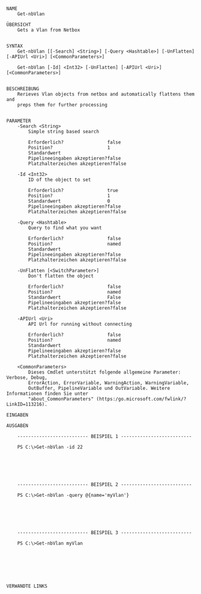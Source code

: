 ﻿```

NAME
    Get-nbVlan
    
ÜBERSICHT
    Gets a Vlan from Netbox
    
    
SYNTAX
    Get-nbVlan [[-Search] <String>] [-Query <Hashtable>] [-UnFlatten] [-APIUrl <Uri>] [<CommonParameters>]
    
    Get-nbVlan [-Id] <Int32> [-UnFlatten] [-APIUrl <Uri>] [<CommonParameters>]
    
    
BESCHREIBUNG
    Rerieves Vlan objects from netbox and automatically flattens them and
    preps them for further processing
    

PARAMETER
    -Search <String>
        Simple string based search
        
        Erforderlich?                false
        Position?                    1
        Standardwert                 
        Pipelineeingaben akzeptieren?false
        Platzhalterzeichen akzeptieren?false
        
    -Id <Int32>
        ID of the object to set
        
        Erforderlich?                true
        Position?                    1
        Standardwert                 0
        Pipelineeingaben akzeptieren?false
        Platzhalterzeichen akzeptieren?false
        
    -Query <Hashtable>
        Query to find what you want
        
        Erforderlich?                false
        Position?                    named
        Standardwert                 
        Pipelineeingaben akzeptieren?false
        Platzhalterzeichen akzeptieren?false
        
    -UnFlatten [<SwitchParameter>]
        Don't flatten the object
        
        Erforderlich?                false
        Position?                    named
        Standardwert                 False
        Pipelineeingaben akzeptieren?false
        Platzhalterzeichen akzeptieren?false
        
    -APIUrl <Uri>
        API Url for running without connecting
        
        Erforderlich?                false
        Position?                    named
        Standardwert                 
        Pipelineeingaben akzeptieren?false
        Platzhalterzeichen akzeptieren?false
        
    <CommonParameters>
        Dieses Cmdlet unterstützt folgende allgemeine Parameter: Verbose, Debug,
        ErrorAction, ErrorVariable, WarningAction, WarningVariable,
        OutBuffer, PipelineVariable und OutVariable. Weitere Informationen finden Sie unter 
        "about_CommonParameters" (https:/go.microsoft.com/fwlink/?LinkID=113216). 
    
EINGABEN
    
AUSGABEN
    
    -------------------------- BEISPIEL 1 --------------------------
    
    PS C:\>Get-nbVlan -id 22
    
    
    
    
    
    
    -------------------------- BEISPIEL 2 --------------------------
    
    PS C:\>Get-nbVlan -query @{name='myVlan'}
    
    
    
    
    
    
    -------------------------- BEISPIEL 3 --------------------------
    
    PS C:\>Get-nbVlan myVlan
    
    
    
    
    
    
    
VERWANDTE LINKS



```

